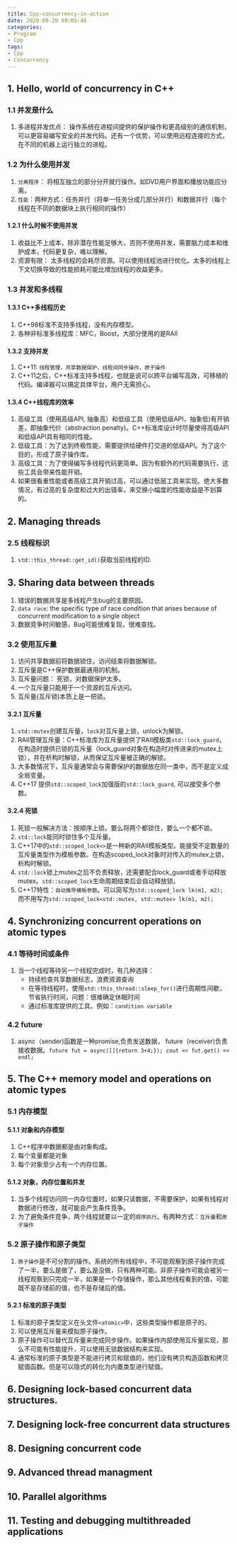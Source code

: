 ```yaml
---
title: Cpp-concurrency-in-action
date: 2020-08-20 09:05:48
categories:
- Program
- Cpp
tags:
- Cpp
- Concurrency
---
```


## 1. Hello, world of concurrency in C++
### 1.1 并发是什么
1. 多进程并发优点： 操作系统在进程间提供的保护操作和更高级别的通信机制，可以更容易编写安全的并发代码。还有一个优势，可以使用远程连接的方式，在不同的机器上运行独立的进程。

### 1.2 为什么使用并发
1. `分离程序`： 将相互独立的部分分开就行操作。如DVD用户界面和播放功能应分离。
1. `性能`：两种方式：任务并行（将单一任务分成几部分并行）和数据并行（每个线程在不同的数据块上执行相同的操作）

#### 1.2.1 什么时候不使用并发
1. 收益比不上成本，除非潜在性能足够大，否则不使用并发，需要脑力成本和维护成本，代码更复杂，难以理解。
1. 资源有限： 太多线程的会耗尽资源。可以使用线程池进行优化。太多的线程上下文切换导致的性能损耗可能比增加线程的收益更多。

### 1.3 并发和多线程
#### 1.3.1 C++多线程历史
1. C++98标准不支持多线程，没有内存模型。
1. 各种非标准多线程库：MFC，Boost，大部分使用的是RAII

#### 1.3.2 支持并发
1. C++11: `线程管理，共享数据保护，线程间同步操作，原子操作`
1. C++11之后，C++标准支持多线程，也就是说可以跨平台编写高效，可移植的代码。编译器可以搞定具体平台，用户无需担心。

#### 1.3.4 C++线程库的效率
1. 高级工具（使用高级API, 抽象高）和低级工具（使用低级API，抽象低)有开销差，即抽象代价（abstraction penalty)。C++标准库设计时尽量使得高级API和低级API具有相同的性能。
1. 低级工具：为了达到终极性能，需要提供给硬件打交道的低级API。为了这个目的，形成了原子操作库。
1. 高级工具：为了使得编写多线程代码更简单。因为有额外的代码需要执行，这些工具会带来性能开销。
1. 如果很看重性能或者高级工具开销过高，可以通过低层工具来实现。绝大多数情况，有过高的复杂度和过大的出错率，来交换小幅度的性能收益是不划算的。


## 2. Managing threads

### 2.5 线程标识
1. `std::this_thread::get_id()`获取当前线程的ID.


## 3. Sharing data between threads
1. 错误的数据共享是多线程产生bug的主要原因。
1. `data race`: the specific type of race condition that arises because of concurrent modification to a single object
1. 数据竞争时间敏感，Bug可能很难复现，很难查找。

### 3.2 使用互斥量
1. 访问共享数据前将数据锁住，访问结束将数据解锁。
1. 互斥量是C++保护数据最通用的机制。
1. 互斥量问题： 死锁，对数据保护太多。
1. 一个互斥量只能用于一个资源的互斥访问。
1. 互斥量(互斥锁)本质上是一把锁。

#### 3.2.1 互斥量
1. `std::mutex`创建互斥量，`lock`对互斥量上锁，unlock为解锁。
1. RAII管理互斥量：C++标准库为互斥量提供了RAII模板类`std::lock_guard`，在构造时提供已锁的互斥量（lock_guard对象在构造时对传进来的mutex上锁），并在析构时解锁，从而保证互斥量被正确的解锁。
1. 大多数情况下，互斥量通常会与需要保护的数据放在同一类中，而不是定义成全局变量。
1. C++17 提供`std::scoped_lock`加强版的`std::lock_guard`, 可以接受多个参数。

#### 3.2.4 死锁
1. 死锁一般解决方法：按顺序上锁。要么将两个都锁住，要么一个都不锁。
1. `std::lock`能同时锁住多个互斥量。
1. C++17中的`std::scoped_lock<>`是一种新的RAII模板类型。能接受不定数量的互斥量类型作为模板参数。在构造scoped_lock对象时对传入的mutex上锁，析构时解锁。
1. `std::lock`锁上mutex之后不负责释放，还需要配合lock_guard或者手动释放mutex。`std::scoped_lock`生命周期结束后会自动释放锁。
1. C++17特性：`自动推导模板参数`。可以简写为`std::scoped_lock lk(m1, m2);` 而不用写为`std::scoped_lock<std::mutex, std::mutex> lk(m1, m2);`



## 4. Synchronizing concurrent operations on atomic types
### 4.1 等待时间或条件
1. 当一个线程等待另一个线程完成时，有几种选择：
   - 持续检查共享数据标志，浪费资源查询
   - 在等待线程时，使用`std::this_thread::sleep_for()`进行周期性间歇，节省执行时间，问题：很难确定休眠时间
   - 通过标准库提供的工具。例如：`condition variable`

### 4.2 future
1. async（sender)函数是一种promise,负责发送数据， future（receiver)负责接收数据。`future fut = async([]{return 3+4;}); cout << fut.get() << endl;`

## 5. The C++ memory model and operations on atomic types
### 5.1 内存模型
#### 5.1.1 对象和内存模型
1. C++程序中数据都是由对象构成。
1. 每个变量都是对象
1. 每个对象至少占有一个内存位置。

#### 5.1.2 对象，内存位置和并发
1. 当多个线程访问同一内存位置时，如果只读数据，不需要保护，如果有线程对数据进行修改，就可能会产生条件竞争。
1. 为了避免条件竞争，两个线程就要以一定的`顺序执行`。有两种方式：`互斥量`和`原子操作`

### 5.2 原子操作和原子类型
1. `原子操作`是不可分割的操作。系统的所有线程中，不可能观察到原子操作完成了一半，要么是做了，要么是没做，只有两种可能。非原子操作可能会被另一线程观察到只完成一半，如果是一个存储操作，那么其他线程看到的值，可能既不是存储前的值，也不是存储后的值。

#### 5.2.1 标准的原子类型
1. 标准的原子类型定义在头文件`<atomic>`中，这些类型操作都是原子的。
1. 可以使用互斥量来模拟原子操作。
1. 原子操作可以替代互斥量来完成同步操作。如果操作内部使用互斥量实现，那么不可能有性能提升，可以使用无锁数据结构来实现。
1. 通常标准的原子类型是不能进行拷贝和赋值的，他们没有拷贝构造函数和拷贝赋值函数。但是可以隐式的转化为内置类型进行赋值。

## 6. Designing lock-based concurrent data structures.

## 7. Designing lock-free concurrent data structures

## 8. Designing concurrent code

## 9. Advanced thread managment

## 10. Parallel algorithms

## 11. Testing and debugging multithreaded applications
